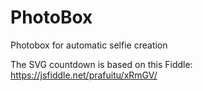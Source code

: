 # PhotoBox
Photobox for automatic selfie creation

The SVG countdown is based on this Fiddle: <https://jsfiddle.net/prafuitu/xRmGV/>
